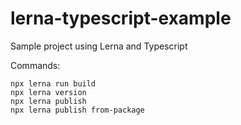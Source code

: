 # lerna-typescript-example

Sample project using Lerna and Typescript

Commands:

```
npx lerna run build
npx lerna version
npx lerna publish
npx lerna publish from-package
```